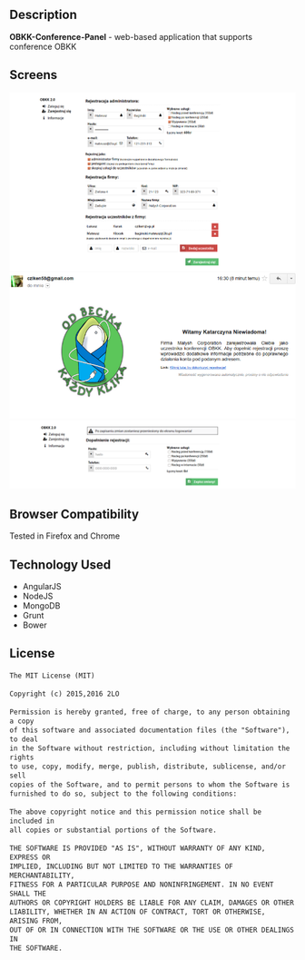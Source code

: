 ## Description
**OBKK-Conference-Panel** - web-based application that supports conference OBKK

## Screens
![Screenshoot](/doc/screen/1.png?raw=true "Screen")
![Screenshoot](/doc/screen/2.png?raw=true "Screen")
![Screenshoot](/doc/screen/3.png?raw=true "Screen")

## Browser Compatibility
Tested in Firefox and Chrome

## Technology Used
- AngularJS
- NodeJS
- MongoDB
- Grunt
- Bower

## License
```
The MIT License (MIT)

Copyright (c) 2015,2016 2LO

Permission is hereby granted, free of charge, to any person obtaining a copy
of this software and associated documentation files (the "Software"), to deal
in the Software without restriction, including without limitation the rights
to use, copy, modify, merge, publish, distribute, sublicense, and/or sell
copies of the Software, and to permit persons to whom the Software is
furnished to do so, subject to the following conditions:

The above copyright notice and this permission notice shall be included in
all copies or substantial portions of the Software.

THE SOFTWARE IS PROVIDED "AS IS", WITHOUT WARRANTY OF ANY KIND, EXPRESS OR
IMPLIED, INCLUDING BUT NOT LIMITED TO THE WARRANTIES OF MERCHANTABILITY,
FITNESS FOR A PARTICULAR PURPOSE AND NONINFRINGEMENT. IN NO EVENT SHALL THE
AUTHORS OR COPYRIGHT HOLDERS BE LIABLE FOR ANY CLAIM, DAMAGES OR OTHER
LIABILITY, WHETHER IN AN ACTION OF CONTRACT, TORT OR OTHERWISE, ARISING FROM,
OUT OF OR IN CONNECTION WITH THE SOFTWARE OR THE USE OR OTHER DEALINGS IN
THE SOFTWARE.
```
